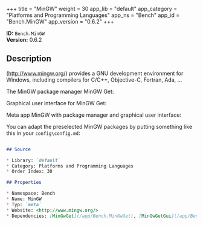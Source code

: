 ﻿+++
title = "MinGW"
weight = 30
app_lib = "default"
app_category = "Platforms and Programming Languages"
app_ns = "Bench"
app_id = "Bench.MinGW"
app_version = "0.6.2"
+++

**ID:** `Bench.MinGW`  
**Version:** 0.6.2  
<!--more-->

## Description
(http://www.mingw.org/) provides a GNU development environment for Windows, including compilers for C/C++, Objective-C, Fortran, Ada, ...

The MinGW package manager MinGW Get:


Graphical user interface for MinGW Get:


Meta app MinGW with package manager and graphical user interface:


You can adapt the preselected MinGW packages by putting something like this in your `config\config.md`:

```Markdown

## Source

* Library: `default`
* Category: Platforms and Programming Languages
* Order Index: 30

## Properties

* Namespace: Bench
* Name: MinGW
* Typ: `meta`
* Website: <http://www.mingw.org/>
* Dependencies: [MinGwGet](/app/Bench.MinGwGet), [MinGwGetGui](/app/Bench.MinGwGetGui)

